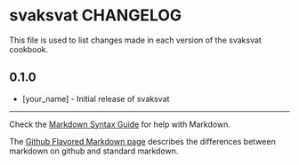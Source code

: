 svaksvat CHANGELOG
==================

This file is used to list changes made in each version of the svaksvat cookbook.

0.1.0
-----
- [your_name] - Initial release of svaksvat

- - -
Check the [Markdown Syntax Guide](http://daringfireball.net/projects/markdown/syntax) for help with Markdown.

The [Github Flavored Markdown page](http://github.github.com/github-flavored-markdown/) describes the differences between markdown on github and standard markdown.
